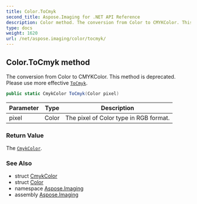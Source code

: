 ```yaml
---
title: Color.ToCmyk
second_title: Aspose.Imaging for .NET API Reference
description: Color method. The conversion from Color to CMYKColor. This method is deprecated. Please use more effective ToCmyk
type: docs
weight: 1620
url: /net/aspose.imaging/color/tocmyk/
---
```

## Color.ToCmyk method

The conversion from Color to CMYKColor. This method is deprecated. Please use more effective [`ToCmyk`](../../cmykcolorhelper/tocmyk/).

```csharp
public static CmykColor ToCmyk(Color pixel)
```

| Parameter | Type | Description |
| --- | --- | --- |
| pixel | Color | The pixel of Color type in RGB format. |

### Return Value

The [`CmykColor`](../../cmykcolor/).

### See Also

* struct [CmykColor](../../cmykcolor/)
* struct [Color](../)
* namespace [Aspose.Imaging](../../color/)
* assembly [Aspose.Imaging](../../../)


